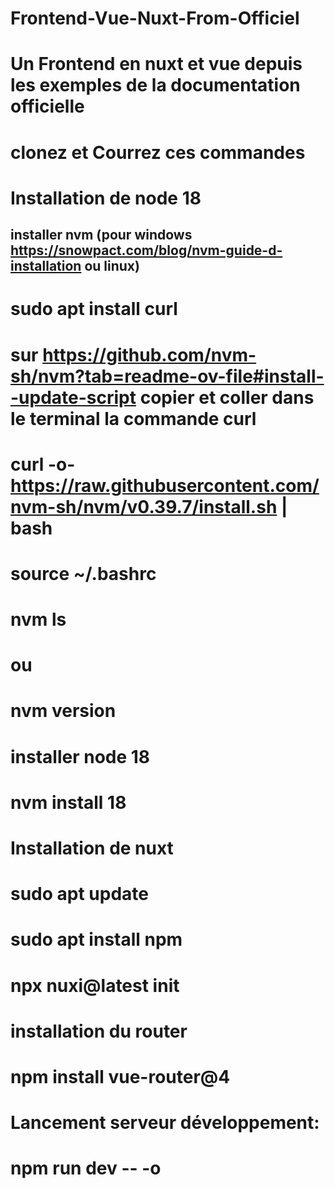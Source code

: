 # Frontend-Vue-Nuxt-From-Officiel
# Un Frontend en nuxt et vue depuis les exemples de la documentation officielle
# clonez et Courrez ces commandes
# Installation de node 18
## installer nvm (pour windows https://snowpact.com/blog/nvm-guide-d-installation ou linux)
# sudo apt install curl 
# sur https://github.com/nvm-sh/nvm?tab=readme-ov-file#install--update-script copier et coller dans le terminal la commande curl
# curl -o- https://raw.githubusercontent.com/nvm-sh/nvm/v0.39.7/install.sh | bash
# source ~/.bashrc
# nvm ls
# ou
# nvm version
# installer node 18
# nvm install 18
# Installation de nuxt
# sudo apt update
# sudo apt install npm
# npx nuxi@latest init <project-name>
# installation du router
# npm install vue-router@4
# Lancement serveur développement:
# npm run dev -- -o
